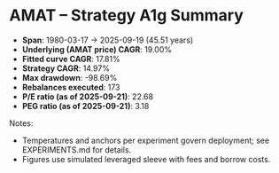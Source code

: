 # AMAT – Strategy A1g Summary

- **Span**: 1980-03-17 → 2025-09-19 (45.51 years)
- **Underlying (AMAT price) CAGR**: 19.00%
- **Fitted curve CAGR**: 17.81%
- **Strategy CAGR**: 14.97%
- **Max drawdown**: -98.69%
- **Rebalances executed**: 173
- **P/E ratio (as of 2025-09-21)**: 22.68
- **PEG ratio (as of 2025-09-21)**: 3.18

Notes:

- Temperatures and anchors per experiment govern deployment; see EXPERIMENTS.md for details.
- Figures use simulated leveraged sleeve with fees and borrow costs.

